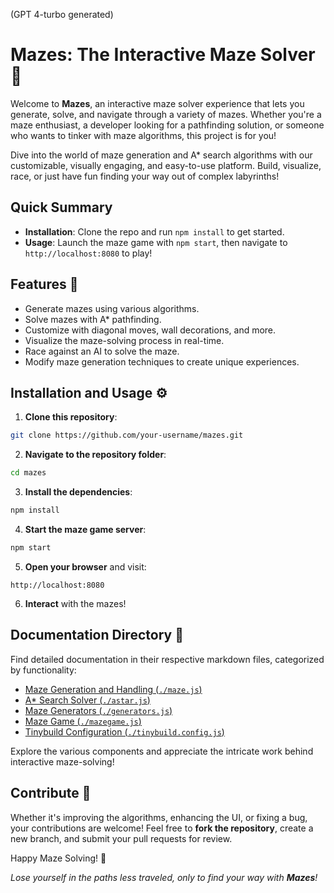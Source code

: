 (GPT 4-turbo generated)

# Mazes: The Interactive Maze Solver 🚀

Welcome to **Mazes**, an interactive maze solver experience that lets you generate, solve, and navigate through a variety of mazes. Whether you're a maze enthusiast, a developer looking for a pathfinding solution, or someone who wants to tinker with maze algorithms, this project is for you!

Dive into the world of maze generation and A* search algorithms with our customizable, visually engaging, and easy-to-use platform. Build, visualize, race, or just have fun finding your way out of complex labyrinths!

## Quick Summary

- **Installation**: Clone the repo and run `npm install` to get started.
- **Usage**: Launch the maze game with `npm start`, then navigate to `http://localhost:8080` to play!

## Features 🌟

- Generate mazes using various algorithms.
- Solve mazes with A* pathfinding.
- Customize with diagonal moves, wall decorations, and more.
- Visualize the maze-solving process in real-time.
- Race against an AI to solve the maze.
- Modify maze generation techniques to create unique experiences.

## Installation and Usage ⚙️

1. **Clone this repository**:
```bash
git clone https://github.com/your-username/mazes.git
```

2. **Navigate to the repository folder**:
```bash
cd mazes
```

3. **Install the dependencies**:
```bash
npm install
```

4. **Start the maze game server**:
```bash
npm start
```

5. **Open your browser** and visit:
```plaintext
http://localhost:8080
```

6. **Interact** with the mazes!

## Documentation Directory 📖

Find detailed documentation in their respective markdown files, categorized by functionality:

- [Maze Generation and Handling (`./maze.js`)](./maze.md)
- [A* Search Solver (`./astar.js`)](./astar.md)
- [Maze Generators (`./generators.js`)](./generators.md)
- [Maze Game (`./mazegame.js`)](./mazegame.md)
- [Tinybuild Configuration (`./tinybuild.config.js`)](./tinybuild_config.md)

Explore the various components and appreciate the intricate work behind interactive maze-solving!

## Contribute 🤝

Whether it's improving the algorithms, enhancing the UI, or fixing a bug, your contributions are welcome! Feel free to **fork the repository**, create a new branch, and submit your pull requests for review.

Happy Maze Solving! 🎉

*Lose yourself in the paths less traveled, only to find your way with **Mazes**!*
